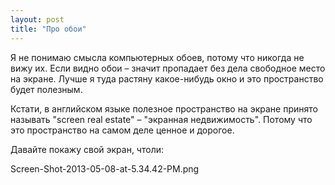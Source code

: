 ```yaml
---
layout: post
title: "Про обои"
---
```

Я не понимаю смысла компьютерных обоев, потому что никогда не вижу их. Если видно обои – значит пропадает без дела свободное место на экране. Лучше я туда растяну какое-нибудь окно и это пространство будет полезным.

Кстати, в английском языке полезное пространство на экране принято называть "screen real estate" – "экранная недвижимость". Потому что это пространство на самом деле ценное и дорогое.

Давайте покажу свой экран, чтоли:

Screen-Shot-2013-05-08-at-5.34.42-PM.png
